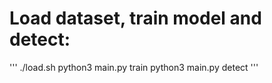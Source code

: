 # Load dataset, train model and detect:

'''
./load.sh
python3 main.py train
python3 main.py detect
'''
